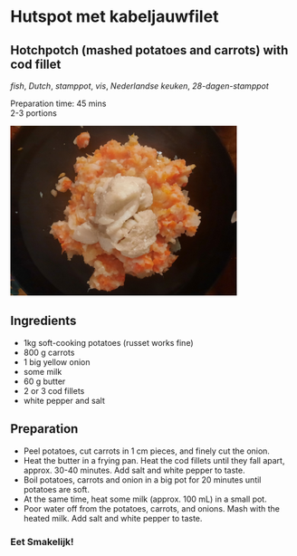 # Hutspot met kabeljauwfilet 
## Hotchpotch (mashed potatoes and carrots) with cod fillet
_fish_, _Dutch_, _stamppot_, _vis_, _Nederlandse keuken_, _28-dagen-stamppot_

Preparation time: 45 mins  
2-3 portions  

<img src="images/dag-05_hutspot.JPEG" alt="drawing" width="400"/>  

## Ingredients
* 1kg soft-cooking potatoes (russet works fine)
* 800 g carrots
* 1 big yellow onion
* some milk
* 60 g butter
* 2 or 3 cod fillets
* white pepper and salt 

## Preparation
* Peel potatoes, cut carrots in 1 cm pieces, and finely cut the onion.
* Heat the butter in a frying pan. Heat the cod fillets until they fall apart, approx. 30-40 minutes. Add salt and white pepper to taste. 
* Boil potatoes, carrots and onion in a big pot for 20 minutes until potatoes are soft.
* At the same time, heat some milk (approx. 100 mL) in a small pot.
* Poor water off from the potatoes, carrots, and onions. Mash with the heated milk. Add salt and white pepper to taste. 

### Eet Smakelijk!
